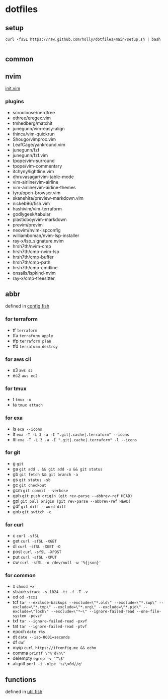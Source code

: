 # dotfiles

## setup

```
curl -fsSL https://raw.github.com/holly/dotfiles/main/setup.sh | bash - 
```

## common

## nvim

[init.vim](https://raw.githubusercontent.com/holly/dotfiles/main/.config/nvim/init.vim)

### plugins

* scrooloose/nerdtree
* othree/eregex.vim
* tmhedberg/matchit
* junegunn/vim-easy-align
* thinca/vim-quickrun
* Shougo/vimproc.vim
* LeafCage/yankround.vim
* junegunn/fzf
* junegunn/fzf.vim
* tpope/vim-surround
* tpope/vim-commentary
* itchyny/lightline.vim
* dhruvasagar/vim-table-mode
* vim-airline/vim-airline
* vim-airline/vim-airline-themes
* tyru/open-browser.vim
* skanehira/preview-markdown.vim
* nickeb96/fish.vim
* hashivim/vim-terraform
* godlygeek/tabular
* plasticboy/vim-markdown
* previm/previm
* neovim/nvim-lspconfig
* williamboman/nvim-lsp-installer
* ray-x/lsp_signature.nvim
* hrsh7th/nvim-cmp
* hrsh7th/cmp-nvim-lsp
* hrsh7th/cmp-buffer
* hrsh7th/cmp-path
* hrsh7th/cmp-cmdline
* onsails/lspkind-nvim
* ray-x/cmp-treesitter

## abbr

defined in [config.fish](https://raw.githubusercontent.com/holly/dotfiles/main/.config/fish/config.fish)

### for terraform

* tf `terraform`
* tfa `terraform apply`
* tfp `terraform plan`
* tfd `terraform destroy`

### for aws cli

* s3  `aws s3`
* ec2 `aws ec2`

### for tmux

* t `tmux -u`
* ta `tmux attach`

### for exa

* ls `exa --icons`
* lt `exa -T -L 3 -a -I ".git|.cache|.terraform" --icons`
* ltl `exa -T -L 3 -a -I ".git|.cache|.terraform" -l --icons`

### for git 

* g  `git`
* ga `git add . && git add -u && git status`
* gb `git fetch && git branch -a`
* gs `git status -sb`
* gc `git checkout`
* gcm `git commit --verbose`
* gph `git push origin (git rev-parse --abbrev-ref HEAD)`
* gpl `git pull origin (git rev-parse --abbrev-ref HEAD)`
* gdf `git diff --word-diff`
* gnb `git switch -c`

### for curl

* c `curl -sfSL`
* get `curl -sfSL -XGET`
* dl `curl -sfSL -XGET -O`
* post `curl -sfSL -XPOST`
* put `curl -sfSL -XPUT`
* cw `curl -sfSL -o /dev/null -w '%{json}'`


### for common

* x `chmod +x`
* strace `strace -s 1024 -tt -f -T -v`
* od `od -tcx1`
* tcf `tar --exclude-backups --exclude=\"*.old\" --exclude=\"*.swp\" --exclude=\"*.tmp\" --exclude=\"*.org\" --exclude=\"*.pid\" --exclude=\"lock\" --exclude=\"*~\" --ignore-failed-read --one-file-system -pcvzf`
* txf `tar --ignore-failed-read -pxvf`
* tat `tar --ignore-failed-read -ptvf`
* epoch `date +%s`
* dt `date --iso-8601=seconds`
* df `duf`
* myip `curl https://ifconfig.me && echo`
* comma `printf \"%'d\n\"`
* delempty `egrep -v '^\$'`
* alignlf `perl -i -nlpe 's/\x0d//g'`

## functions

defined in [util.fish](https://raw.githubusercontent.com/holly/dotfiles/main/.config/fish/conf.d/util.fish)
